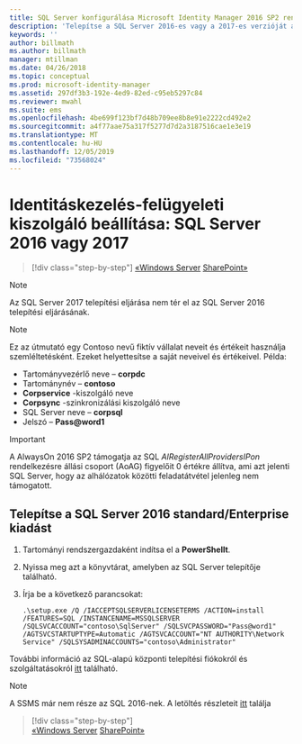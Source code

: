 ```yaml
---
title: SQL Server konfigurálása Microsoft Identity Manager 2016 SP2 rendszerhez | Microsoft Docs
description: 'Telepítse a SQL Server 2016-es vagy a 2017-es verzióját a következőre: előkészítés a rendszerbe 2016 a saját'
keywords: ''
author: billmath
ms.author: billmath
manager: mtillman
ms.date: 04/26/2018
ms.topic: conceptual
ms.prod: microsoft-identity-manager
ms.assetid: 297df3b3-192e-4ed9-82ed-c95eb5297c84
ms.reviewer: mwahl
ms.suite: ems
ms.openlocfilehash: 4be699f123bf7d48b709ee8b8e91e2222cd492e2
ms.sourcegitcommit: a4f77aae75a317f5277d7d2a3187516cae1e3e19
ms.translationtype: MT
ms.contentlocale: hu-HU
ms.lasthandoff: 12/05/2019
ms.locfileid: "73568024"
---
```

# <a name="set-up-an-identity-management-server-sql-server-2016-or-2017"></a>Identitáskezelés-felügyeleti kiszolgáló beállítása: SQL Server 2016 vagy 2017

> [!div class="step-by-step"]
> [«Windows Server](prepare-server-ws2016.md)
> [SharePoint»](prepare-server-sharepoint.md)
 
> [!NOTE] 
> Az SQL Server 2017 telepítési eljárása nem tér el az SQL Server 2016 telepítési eljárásának.

> [!NOTE]
> Ez az útmutató egy Contoso nevű fiktív vállalat neveit és értékeit használja szemléltetésként. Ezeket helyettesítse a saját neveivel és értékeivel. Példa:
> - Tartományvezérlő neve – **corpdc**
> - Tartománynév – **contoso**
> - **Corpservice** -kiszolgáló neve
> - **Corpsync** -szinkronizálási kiszolgáló neve
> - SQL Server neve – **corpsql**
> - Jelszó – <strong>Pass@word1</strong>

> [!IMPORTANT]
> A AlwaysOn 2016 SP2 támogatja az SQL *AlRegisterAllProvidersIPon* rendelkezésre állási csoport (AoAG) figyelőit 0 értékre állítva, ami azt jelenti SQL Server, hogy az alhálózatok közötti feladatátvétel jelenleg nem támogatott.

## <a name="install-sql-server-2016-standardenterprise-edition"></a>Telepítse a **SQL Server 2016 standard/Enterprise kiadást**

1. Tartományi rendszergazdaként indítsa el a **PowerShellt**.

2. Nyissa meg azt a könyvtárat, amelyben az SQL Server telepítője található.

3. Írja be a következő parancsokat:

    ```
    .\setup.exe /Q /IACCEPTSQLSERVERLICENSETERMS /ACTION=install /FEATURES=SQL /INSTANCENAME=MSSQLSERVER /SQLSVCACCOUNT="contoso\SqlServer" /SQLSVCPASSWORD="Pass@word1"   /AGTSVCSTARTUPTYPE=Automatic /AGTSVCACCOUNT="NT AUTHORITY\Network Service" /SQLSYSADMINACCOUNTS="contoso\Administrator"
    ```
    
További információ az SQL-alapú központi telepítési fiókokról és szolgáltatásokról [itt](https://docs.microsoft.com/sql/database-engine/configure-windows/configure-windows-service-accounts-and-permissions?view=sql-server-2017) található.

> [!NOTE]
> A SSMS már nem része az SQL 2016-nek. A letöltés részleteit [itt](https://docs.microsoft.com/sql/ssms/download-sql-server-management-studio-ssms?view=sql-server-2017) találja

> [!div class="step-by-step"]  
> [«Windows Server](prepare-server-ws2016.md)
> [SharePoint»](prepare-server-sharepoint.md)
